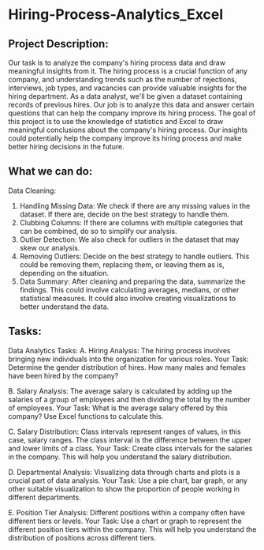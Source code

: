 # Hiring-Process-Analytics_Excel

Project Description:
-------------------------
Our task is to analyze the company's hiring process data and draw meaningful insights from it. The hiring process is a crucial function of any company, and understanding trends such as the number of rejections, interviews, job types, and vacancies can provide valuable insights for the hiring department.
As a data analyst, we'll be given a dataset containing records of previous hires. Our job is to analyze this data and answer certain questions that can help the company improve its hiring process.
The goal of this project is to use the knowledge of statistics and Excel to draw meaningful conclusions about the company's hiring process. Our insights could potentially help the company improve its hiring process and make better hiring decisions in the future.

What we can do:
-------------------------
Data Cleaning:

1. Handling Missing Data: We check if there are any missing values in the dataset. If there are, decide on the best strategy to handle them.
2. Clubbing Columns: If there are columns with multiple categories that can be combined, do so to simplify our analysis.
3. Outlier Detection: We also check for outliers in the dataset that may skew our analysis.
4. Removing Outliers: Decide on the best strategy to handle outliers. This could be removing them, replacing them, or leaving them as is, depending on the situation.
5. Data Summary: After cleaning and preparing the data, summarize the findings. This could involve calculating averages, medians, or other statistical measures. It could also involve creating visualizations to better understand the data.

Tasks:
-------------------------
Data Analytics Tasks:
A. Hiring Analysis: The hiring process involves bringing new individuals into the organization for various roles.
Your Task: Determine the gender distribution of hires. How many males and females have been hired by the company?

B. Salary Analysis: The average salary is calculated by adding up the salaries of a group of employees and then dividing the total by the number of employees.
Your Task: What is the average salary offered by this company? Use Excel functions to calculate this.

C. Salary Distribution: Class intervals represent ranges of values, in this case, salary ranges. The class interval is the difference between the upper and lower limits of a class.
Your Task: Create class intervals for the salaries in the company. This will help you understand the salary distribution.

D. Departmental Analysis: Visualizing data through charts and plots is a crucial part of data analysis.
Your Task: Use a pie chart, bar graph, or any other suitable visualization to show the proportion of people working in different departments.

E. Position Tier Analysis: Different positions within a company often have different tiers or levels.
Your Task: Use a chart or graph to represent the different position tiers within the company. This will help you understand the distribution of positions across different tiers.


